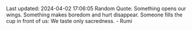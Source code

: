 Last updated: 2024-04-02 17:06:05
Random Quote: Something opens our wings. Something makes boredom and hurt disappear. Someone fills the cup in front of us: We taste only sacredness. - Rumi